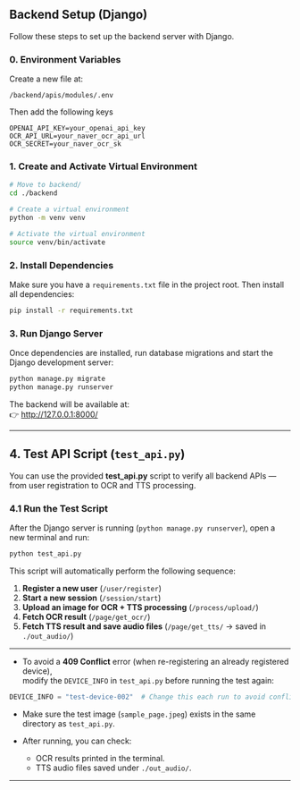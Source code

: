 ## Backend Setup (Django)

Follow these steps to set up the backend server with Django.

### 0. Environment Variables

Create a new file at:
```
/backend/apis/modules/.env
```
Then add the following keys

```
OPENAI_API_KEY=your_openai_api_key
OCR_API_URL=your_naver_ocr_api_url
OCR_SECRET=your_naver_ocr_sk
```

### 1. Create and Activate Virtual Environment

```bash
# Move to backend/
cd ./backend

# Create a virtual environment
python -m venv venv

# Activate the virtual environment
source venv/bin/activate

```

### 2. Install Dependencies

Make sure you have a `requirements.txt` file in the project root. Then install all dependencies:

```bash
pip install -r requirements.txt
```

### 3. Run Django Server

Once dependencies are installed, run database migrations and start the Django development server:

```bash
python manage.py migrate
python manage.py runserver
```


The backend will be available at:  
👉 http://127.0.0.1:8000/

---

## 4. Test API Script (`test_api.py`)

You can use the provided **test_api.py** script to verify all backend APIs — from user registration to OCR and TTS processing.

### 4.1 Run the Test Script

After the Django server is running (`python manage.py runserver`), open a new terminal and run:

```bash
python test_api.py
```

This script will automatically perform the following sequence:

1. **Register a new user** (`/user/register`)
2. **Start a new session** (`/session/start`)
3. **Upload an image for OCR + TTS processing** (`/process/upload/`)
4. **Fetch OCR result** (`/page/get_ocr/`)
5. **Fetch TTS result and save audio files** (`/page/get_tts/` → saved in `./out_audio/`)

---

- To avoid a **409 Conflict** error (when re-registering an already registered device),  
  modify the `DEVICE_INFO` in `test_api.py` before running the test again:

```python
DEVICE_INFO = "test-device-002"  # Change this each run to avoid conflict
```

- Make sure the test image (`sample_page.jpeg`) exists in the same directory as `test_api.py`.

- After running, you can check:
  - OCR results printed in the terminal.
  - TTS audio files saved under `./out_audio/`.

---


